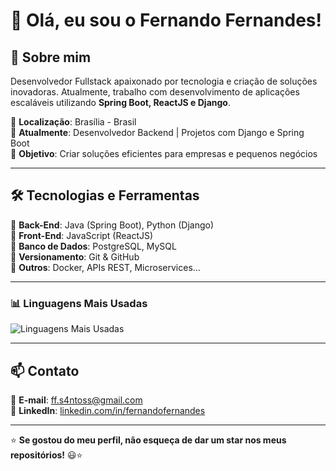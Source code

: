 # 👋 Olá, eu sou o Fernando Fernandes!  

## 🚀 Sobre mim  
Desenvolvedor Fullstack apaixonado por tecnologia e criação de soluções inovadoras. Atualmente, trabalho com desenvolvimento de aplicações escaláveis utilizando **Spring Boot, ReactJS e Django**.

📍 **Localização**: Brasília - Brasil  
💼 **Atualmente**: Desenvolvedor Backend | Projetos com Django e Spring Boot  
🎯 **Objetivo**: Criar soluções eficientes para empresas e pequenos negócios  

---

## 🛠️ Tecnologias e Ferramentas  
🔹 **Back-End**: Java (Spring Boot), Python (Django)  
🔹 **Front-End**: JavaScript (ReactJS)  
🔹 **Banco de Dados**: PostgreSQL, MySQL  
🔹 **Versionamento**: Git & GitHub  
🔹 **Outros**: Docker, APIs REST, Microservices... 

---

### 📊 Linguagens Mais Usadas
![Linguagens Mais Usadas](https://github-profile-summary-cards.vercel.app/api/cards/repos-per-language?username=FFS4ant0s&theme=radical)

---

## 📫 Contato  
📧 **E-mail**: [ff.s4ntoss@gmail.com](mailto:ff.s4ntoss@gmail.com)  
💼 **LinkedIn**: [linkedin.com/in/fernandofernandes](https://www.linkedin.com/in/fernando-fernandes-a10927225/)   

---

⭐ **Se gostou do meu perfil, não esqueça de dar um star nos meus repositórios!** 😃⭐  
